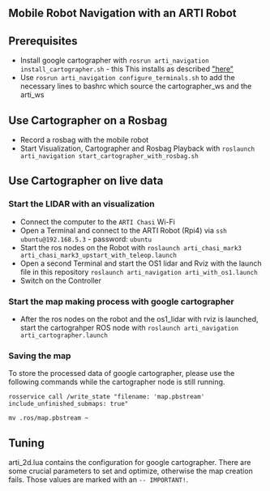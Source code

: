 ## Mobile Robot Navigation with an ARTI Robot

## Prerequisites
- Install google cartographer with `rosrun arti_navigation install_cartographer.sh` - this 
  This installs as described ["here"](https://google-cartographer-ros.readthedocs.io/en/latest/)
- Use `rosrun arti_navigation configure_terminals.sh` to add the necessary lines to bashrc which source the cartographer_ws and the arti_ws

## Use Cartographer on a Rosbag
- Record a rosbag with the mobile robot
- Start Visualization, Cartographer and Rosbag Playback with `roslaunch arti_navigation start_cartographer_with_rosbag.sh`

## Use Cartographer on live data
### Start the LIDAR with an visualization
- Connect the computer to the `ARTI Chasi` Wi-Fi
- Open a Terminal and connect to the ARTI Robot (Rpi4) via `ssh ubuntu@192.168.5.3` - password: `ubuntu`
- Start the ros nodes on the Robot with `roslaunch arti_chasi_mark3 arti_chasi_mark3_upstart_with_teleop.launch`
- Open a second Terminal and start the OS1 lidar and Rviz with the launch file in this repository `roslaunch arti_navigation arti_with_os1.launch`
- Switch on the Controller 

### Start the map making process with google cartographer
- After the ros nodes on the robot and the os1_lidar with rviz is launched, start the cartograhper ROS node
  with `roslaunch arti_navigation arti_cartographer.launch`

### Saving the map
To store the processed data of google cartographer, please use the following commands while the cartographer node is still running.

`rosservice call /write_state "filename: 'map.pbstream' 
include_unfinished_submaps: true"`

`mv .ros/map.pbstream ~`


## Tuning
arti_2d.lua contains the configuration for google cartographer.
There are some crucial parameters to set and optimize, otherwise the map creation fails.
Those values are marked with an `-- IMPORTANT!`.